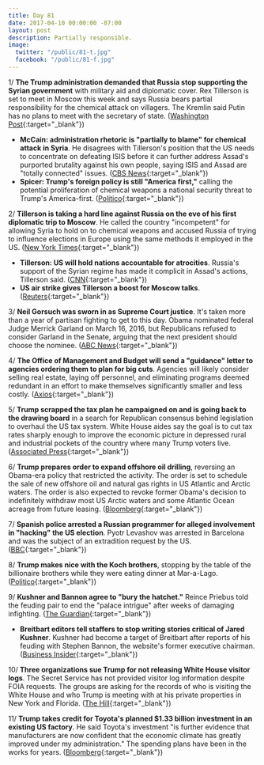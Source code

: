 ```yaml
---
title: Day 81
date: 2017-04-10 00:00:00 -07:00
layout: post
description: Partially responsible.
image:
  twitter: "/public/81-t.jpg"
  facebook: "/public/81-f.jpg"
---
```


1/ **The Trump administration demanded that Russia stop supporting the Syrian government** with military aid and diplomatic cover. Rex Tillerson is set to meet in Moscow this week and says Russia bears partial responsibility for the chemical attack on villagers. The Kremlin said Putin has no plans to meet with the secretary of state. ([Washington Post](https://www.washingtonpost.com/world/national-security/trump-officials-tell-russia-to-drop-its-support-for-syrias-assad/2017/04/09/c179d3ba-4713-440b-8192-a2838019554d_story.html){:target="_blank"})

* **McCain: administration rhetoric is "partially to blame" for chemical attack in Syria**. He disagrees with Tillerson's position that the US needs to concentrate on defeating ISIS before it can further address Assad's purported brutality against his own people, saying ISIS and Assad are "totally connected" issues. ([CBS News](http://www.cbsnews.com/news/mccain-says-administration-partially-to-blame-for-chemical-attack-in-syria/){:target="_blank"})
* **Spicer: Trump's foreign policy is still "America first,"** calling the potential proliferation of chemical weapons a national security threat to Trump's America-first. ([Politico](http://www.politico.com/story/2017/04/trump-syria-america-first-237074){:target="_blank"})

2/ **Tillerson is taking a hard line against Russia on the eve of his first diplomatic trip to Moscow**. He called the country "incompetent" for allowing Syria to hold on to chemical weapons and accused Russia of trying to influence elections in Europe using the same methods it employed in the US. ([New York Times](https://www.nytimes.com/2017/04/09/us/politics/tillerson-russia-syria-chemical-weapons.html?_r=0){:target="_blank"})

* **Tillerson: US will hold nations accountable for atrocities**. Russia's support of the Syrian regime has made it complicit in Assad's actions, Tillerson said. ([CNN](http://www.cnn.com/2017/04/10/politics/syria-russia-iran-missile-strikes/){:target="_blank"})
* **US air strike gives Tillerson a boost for Moscow talks**. ([Reuters](http://www.reuters.com/article/us-usa-russia-tillerson-idUSKBN17C0D4){:target="_blank"})

3/ **Neil Gorsuch was sworn in as Supreme Court justice**. It's taken more than a year of partisan fighting to get to this day. Obama nominated federal Judge Merrick Garland on March 16, 2016, but Republicans refused to consider Garland in the Senate, arguing that the next president should choose the nominee. ([ABC News](http://abcnews.go.com/Politics/neil-gorsuch-sworn-supreme-court-justice/story?id=46699857){:target="_blank"})

4/ **The Office of Management and Budget will send a "guidance" letter to agencies ordering them to plan for big cuts**. Agencies will likely consider selling real estate, laying off personnel, and eliminating programs deemed redundant in an effort to make themselves significantly smaller and less costly. ([Axios](https://www.axios.com/mulvaney-will-order-agencies-to-plan-for-big-cuts-2352708352.html){:target="_blank"})

5/ **Trump scrapped the tax plan he campaigned on and is going back to the drawing board** in a search for Republican consensus behind legislation to overhaul the US tax system. White House aides say the goal is to cut tax rates sharply enough to improve the economic picture in depressed rural and industrial pockets of the country where many Trump voters live. ([Associated Press](http://hosted.ap.org/dynamic/stories/U/US_TRUMP_TAXES){:target="_blank"})

6/ **Trump prepares order to expand offshore oil drilling**, reversing an Obama-era policy that restricted the activity. The order is set to schedule the sale of new offshore oil and natural gas rights in US Atlantic and Arctic waters. The order is also expected to revoke former Obama's decision to indefinitely withdraw most US Arctic waters and some Atlantic Ocean acreage from future leasing. ([Bloomberg](https://www.bloomberg.com/politics/articles/2017-04-06/trump-said-to-ready-order-to-expand-oil-drilling-in-u-s-waters){:target="_blank"})

7/ **Spanish police arrested a Russian programmer for alleged involvement in "hacking" the US election**. Pyotr Levashov was arrested in Barcelona and was the subject of an extradition request by the US. ([BBC](http://www.bbc.com/news/technology-39553250){:target="_blank"})

8/ **Trump makes nice with the Koch brothers**, stopping by the table of the billionaire brothers while they were eating dinner at Mar-a-Lago. ([Politico](http://www.politico.com/story/2017/04/donald-trump-david-bill-koch-brothers-237059){:target="_blank"})

9/ **Kushner and Bannon agree to "bury the hatchet."** Reince Priebus told the feuding pair to end the "palace intrigue" after weeks of damaging infighting. ([The Guardian](https://www.theguardian.com/us-news/2017/apr/09/bannon-and-kushner-agree-to-bury-the-hatchet-after-white-house-peace-talks){:target="_blank"})

* **Breitbart editors tell staffers to stop writing stories critical of Jared Kushner**. Kushner had become a target of Breitbart after reports of his feuding with Stephen Bannon, the website's former executive chairman. ([Business Insider](http://www.businessinsider.com/breitbart-jared-kushner-coverage-steve-bannon-2017-4?op=1){:target="_blank"})

10/ **Three organizations sue Trump for not releasing White House visitor logs**. The Secret Service has not provided visitor log information despite FOIA requests. The groups are asking for the records of who is visiting the White House and who Trump is meeting with at his private properties in New York and Florida. ([The Hill](http://thehill.com/homenews/administration/328058-dhs-sued-for-not-releasing-white-house-visitor-logs){:target="_blank"})

11/ **Trump takes credit for Toyota's planned $1.33 billion investment in an existing US factory**. He said Toyota's investment "is further evidence that manufacturers are now confident that the economic climate has greatly improved under my administration." The spending plans have been in the works for years. ([Bloomberg](https://www.bloomberg.com/politics/articles/2017-04-10/trump-takes-credit-as-toyota-spends-1-33-billion-on-camry-plant){:target="_blank"})